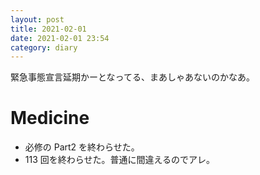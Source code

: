 ```yaml
---
layout: post
title: 2021-02-01
date: 2021-02-01 23:54
category: diary
---
```


緊急事態宣言延期かーとなってる、まあしゃあないのかなあ。

# Medicine
- 必修の Part2 を終わらせた。
- 113 回を終わらせた。普通に間違えるのでアレ。